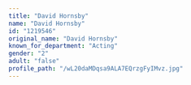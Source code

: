 ```yaml
---
title: "David Hornsby"
name: "David Hornsby"
id: "1219546"
original_name: "David Hornsby"
known_for_department: "Acting"
gender: "2"
adult: "false"
profile_path: "/wL20daMDqsa9ALA7EQrzgFyIMvz.jpg"
---
```

